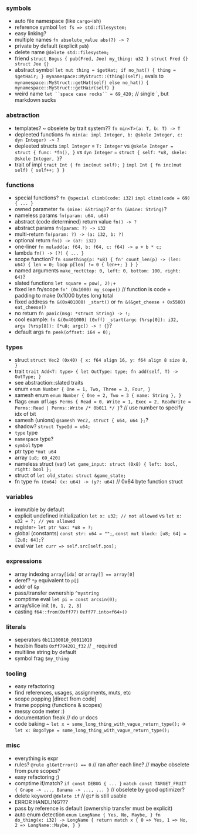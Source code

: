 ### symbols
- auto file namespace (like `cargo`-ish)
- reference symbol `let fs => std::filesystem;`
- easy linking?
- multiple names `fn absolute_value abs(?) -> ?`
- private by default (explicit `pub`)
- delete name `@delete std::filesystem;`
- friend `struct Bogus { pub(Fred, Joe) my_thing: u32 } struct Fred {} struct Joe {}`
- abstract symbol `let mut thing = $getHat; if no_hat() { thing = $getHair; } mynamespace::MyStruct::(thing)(self);` evals to `mynamespace::MyStruct::getHat(self) else no_hat() { mynamespace::MyStruct::getHair(self) }`
- weird name `let ``space case rocks`` = 69_420;` // single `, but markdown sucks
### abstraction
- templates? ~ obselete by trait system?? `fn min<T>(a: T, b: T) -> T`
- depleeted functions `fn min(a: impl Integer, b: @skele Integer, c: dyn Integer) -> ?`
- depleeted structs `impl Integer` = `T: Integer` vs `@skele Integer = struct { func: *fn(), }` vs `dyn Integer` = `struct { self: *u8, skele: @skele Integer, }`?
- trait of impl `trait Int { fn inc(mut self); }` `impl Int { fn inc(mut self) { self++; } }`
### functions
- special functions? `fn @special climb(code: i32)` `impl climb(code = 69) { ... }`
- owned parameter `fn (mine: &String)`? or `fn (&mine: String)`?
- nameless params `fn(param: u64, u64)`
- abstract (code determined) return value `fn() -> ?`
- abstract params `fn(param: ?) -> i32`
- multi-return `fn(param: ?) -> (a: i32, b: ?)`
- optional return `fn() -> (a?: i32)`
- one-liner `fn muladd(a: f64, b: f64, c: f64) -> a + b * c;`
- lambda `fn() -> (?) { ... }`
- scope function? `fn something(p: *u8) { fn' count_len(p) -> (len: u64) { len = 0; loop p[len] != 0 { len++; } } }`
- named arguments `make_rect(top: 0, left: 0, bottom: 100, right: 64)`?
- slated functions `let square = pow(, 2);`+
- fixed len fn/scope `fn' (0x1000) my_scope()` // function is code + padding to make 0x1000 bytes long total
- fixed address `fn &(0x401000) _start()` or `fn &(&get_cheese + 0x5500) eat_cheese()`
- no return `fn panic(msg: *struct String) -> !;`
- cool example: `fn &(0x401000) (0xff) _start(argc (%rsp[0]): i32, argv (%rsp[8]): [*u8; argc]) -> ! {}`?
- default args `fn peek(offset: i64 = 0);`
### types
- struct `struct Vec2 (0x40) { x: f64 align 16, y: f64 align 8 size 8, }`
- trait `trait Add<T: type> { let OutType: type; fn add(self, T) -> OutType; }`
- see abstraction::slated traits
- enum `enum Number { One = 1, Two, Three = 3, Four, }`
- samesh enum `enum Number { One = 2, Two = 3 { name: String }, }`
- flags `enum @flags Perms { Read = 0, Write = 1, Exec = 2, ReadWrite = Perms::Read | Perms::Write /* 0b011 */ }`? // use number to specify idx of bit
- samesh (unions) `@samesh Vec2, struct { u64, u64 };`?
- shadow? `struct TypeId = u64;`
- `type` type
- `namespace` type?
- `symbol` type
- ptr type `*mut u64`
- array `[u8; 69_420]`
- nameless struct (var) `let game_input: struct (0x8) { left: bool, right: bool };`
- struct of `let old_state: struct &game_state;`
- fn type `fn (0x64) (x: u64) -> (y?: u64)` // 0x64 byte function struct
### variables
- immutible by default
- explicit undefined initialization `let x: u32; // not allowed` vs `let x: u32 = ?; // yes allowed`
- register+ `let ptr %ax: *u8 = ?;`
- global (constants) `const str: u64 = "";`, `const mut block: [u8; 64] = [2u8; 64];`?
- eval var `let curr => self.src[self.pos];`
### expressions
- array indexing `array[idx]` or `array[] == array[0]`
- deref? `*p` equivalent to `p[]`
- addr of `&p`
- pass/transfer ownership `^mystring`
- comptime eval `let pi = const arcsin(0);`
- array/slice init `[0, 1, 2, 3]`
- casting `f64::from(0xff77)` `0xff77.into<f64>()`
### literals
- seperators `0b11100010_00011010`
- hex/bin floats `0xff794201_f32` // `_` required
- multiline string by default
- symbol frag `$my_thing`
### tooling
- easy refactoring
- find references, usages, assignments, muts, etc
- scope popping [direct from code]
- frame popping (functions & scopes)
- messy code meter :)
- documentation freak // do ur docs
- code baking ~ `let x = some_long_thing_with_vague_return_type();` -> `let x: BogoType = some_long_thing_with_vague_return_type();`
### misc
- everything is expr
- rules? `@rule glGetError() == 0` // ran after each line? // maybe obselete from pure scopes?
- easy refactoring ;)
- comptime if/match? `if const DEBUG { ... }` `match const TARGET_FRUIT { Grape -> ..., Banana -> ..., ... }` // obselete by good optimizer?
- delete keyword `@delete if`  // `@if` is still usable
- ERROR HANDLING???
- pass by reference is default (ownership transfer must be explicit)
- auto enum detection `enum LongName { Yes, No, Maybe, } fn do_thing(x: i32) -> LongName { return match x { 0 => Yes, 1 => No, 2 => LongName::Maybe, } }`

